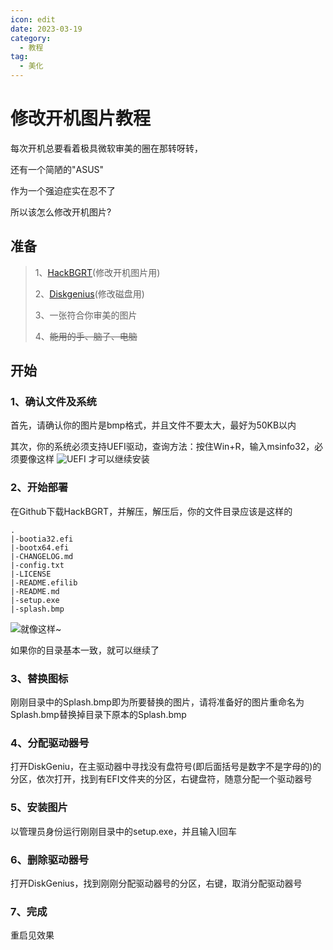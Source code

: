```yaml
---
icon: edit
date: 2023-03-19
category:
  - 教程
tag:
  - 美化
---
```

# 修改开机图片教程
每次开机总要看着极具微软审美的圈在那转呀转，

还有一个简陋的"ASUS"

作为一个强迫症实在忍不了

所以该怎么修改开机图片?
## 准备
> 1、[HackBGRT](https://sksblog.netlify.app/posts/Download/HackBGRT.html)(修改开机图片用)
>
> 2、[Diskgenius](https://sksblog.netlify.app/posts/Download/DiskGenius.html)(修改磁盘用)
>
> 3、一张符合你审美的图片
>
> 4、~~能用的手、脑子、电脑~~

## 开始
### 1、确认文件及系统
首先，请确认你的图片是bmp格式，并且文件不要太大，最好为50KB以内

其次，你的系统必须支持UEFI驱动，查询方法：按住Win+R，输入msinfo32，必须要像这样
![UEFI](https://images.sciencekill.top/images/02.png)
才可以继续安装

### 2、开始部署
在Github下载HackBGRT，并解压，解压后，你的文件目录应该是这样的
``` 
.
|-bootia32.efi
|-bootx64.efi
|-CHANGELOG.md
|-config.txt
|-LICENSE
|-README.efilib
|-README.md
|-setup.exe
|-splash.bmp

```
![就像这样~](https://images.sciencekill.top/images/01.png)

如果你的目录基本一致，就可以继续了

### 3、替换图标
刚刚目录中的Splash.bmp即为所要替换的图片，请将准备好的图片重命名为Splash.bmp替换掉目录下原本的Splash.bmp

### 4、分配驱动器号
打开DiskGeniu，在主驱动器中寻找没有盘符号(即后面括号是数字不是字母的)的分区，依次打开，找到有EFI文件夹的分区，右键盘符，随意分配一个驱动器号

### 5、安装图片
以管理员身份运行刚刚目录中的setup.exe，并且输入I回车

### 6、删除驱动器号
打开DiskGenius，找到刚刚分配驱动器号的分区，右键，取消分配驱动器号

### 7、完成
重启见效果

